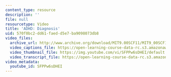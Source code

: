```yaml
---
content_type: resource
description: ''
file: null
resourcetype: Video
title: 'ADHD: Diagnosis'
uid: 570f0bc2-dd61-faed-d5e7-ba9098073db8
video_files:
  archive_url: http://www.archive.org/download/MIT9.00SCF11/MIT9_00SCF11_lec21_300k.mp4
  video_captions_file: https://open-learning-course-data-rc.s3.amazonaws.com/9-00sc-introduction-to-psychology-fall-2011/92c7a60839d3519896eb9130ee85fb8d_SFPPw6sDHEI.vtt
  video_thumbnail_file: https://img.youtube.com/vi/SFPPw6sDHEI/default.jpg
  video_transcript_file: https://open-learning-course-data-rc.s3.amazonaws.com/9-00sc-introduction-to-psychology-fall-2011/9c6b7cba180bc5d5187e9ca4e16052e5_SFPPw6sDHEI.pdf
video_metadata:
  youtube_id: SFPPw6sDHEI
---
```

